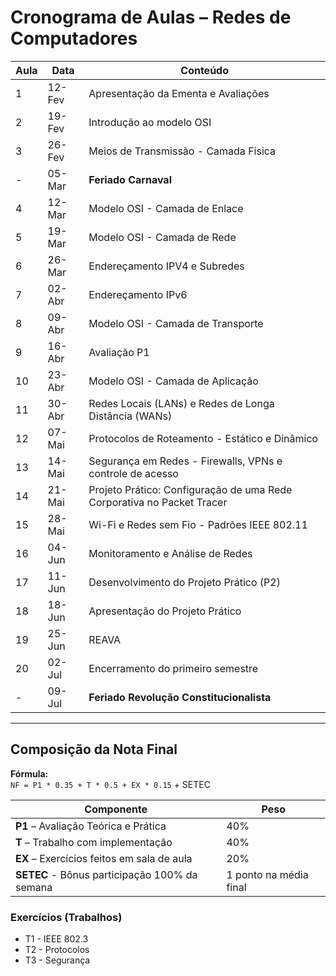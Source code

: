 # Cronograma de Aulas – Redes de Computadores

| Aula | Data      | Conteúdo                                                                 |
|------|-----------|--------------------------------------------------------------------------|
| 1    | 12-Fev    | Apresentação da Ementa e Avaliações                                      |
| 2    | 19-Fev    | Introdução ao modelo OSI                                                 |
| 3    | 26-Fev    | Meios de Transmissão - Camada Física                                     |
| -    | 05-Mar    | **Feriado Carnaval**                                                     |
| 4    | 12-Mar    | Modelo OSI - Camada de Enlace                                            |
| 5    | 19-Mar    | Modelo OSI - Camada de Rede                                              |
| 6    | 26-Mar    | Endereçamento IPV4 e Subredes                                            |
| 7    | 02-Abr    | Endereçamento IPv6                                                       |
| 8    | 09-Abr    | Modelo OSI - Camada de Transporte                                        |
| 9    | 16-Abr    | Avaliação P1                                                             |
| 10   | 23-Abr    | Modelo OSI - Camada de Aplicação                                         |
| 11   | 30-Abr    | Redes Locais (LANs) e Redes de Longa Distância (WANs)                    |
| 12   | 07-Mai    | Protocolos de Roteamento - Estático e Dinâmico                           |
| 13   | 14-Mai    | Segurança em Redes - Firewalls, VPNs e controle de acesso                |
| 14   | 21-Mai    | Projeto Prático: Configuração de uma Rede Corporativa no Packet Tracer   |
| 15   | 28-Mai    | Wi-Fi e Redes sem Fio - Padrões IEEE 802.11                              |
| 16   | 04-Jun    | Monitoramento e Análise de Redes                                         |
| 17   | 11-Jun    | Desenvolvimento do Projeto Prático (P2)                                  |
| 18   | 18-Jun    | Apresentação do Projeto Prático                                          |
| 19   | 25-Jun    | REAVA                                                                    |
| 20   | 02-Jul    | Encerramento do primeiro semestre                                        |
| -    | 09-Jul    | **Feriado Revolução Constitucionalista**                                 |

---

## Composição da Nota Final

**Fórmula:**  
`NF = P1 * 0.35 + T * 0.5 + EX * 0.15` + SETEC

| Componente                  | Peso  |
|----------------------------|-------|
| **P1** – Avaliação Teórica e Prática       | 40%   |
| **T** – Trabalho com implementação          | 40%   |
| **EX** – Exercícios feitos em sala de aula | 20%   |
| **SETEC** - Bônus participação 100% da semana | 1 ponto na média final |

### Exercícios (Trabalhos)

- T1 - IEEE 802.3
- T2 - Protocolos
- T3 - Segurança

